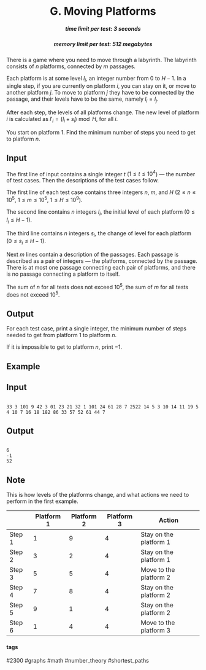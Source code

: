 <h1 style='text-align: center;'> G. Moving Platforms</h1>

<h5 style='text-align: center;'>time limit per test: 3 seconds</h5>
<h5 style='text-align: center;'>memory limit per test: 512 megabytes</h5>

There is a game where you need to move through a labyrinth. The labyrinth consists of $n$ platforms, connected by $m$ passages. 

Each platform is at some level $l_i$, an integer number from $0$ to $H - 1$. In a single step, if you are currently on platform $i$, you can stay on it, or move to another platform $j$. To move to platform $j$ they have to be connected by the passage, and their levels have to be the same, namely $l_i = l_j$.

After each step, the levels of all platforms change. The new level of platform $i$ is calculated as $l'_i = (l_i + s_i) \bmod H$, for all $i$. 

You start on platform $1$. Find the minimum number of steps you need to get to platform $n$.

## Input

The first line of input contains a single integer $t$ ($1 \le t \le 10^4$) — the number of test cases. Then the descriptions of the test cases follow.

The first line of each test case contains three integers $n$, $m$, and $H$ ($2 \le n \le 10^5$, $1 \le m \le 10^5$, $1 \le H \le 10^9$).

The second line contains $n$ integers $l_i$, the initial level of each platform ($0 \le l_i \le H-1$). 

The third line contains $n$ integers $s_i$, the change of level for each platform ($0 \le s_i \le H-1$).

Next $m$ lines contain a description of the passages. Each passage is described as a pair of integers — the platforms, connected by the passage. There is at most one passage connecting each pair of platforms, and there is no passage connecting a platform to itself.

The sum of $n$ for all tests does not exceed $10^5$, the sum of $m$ for all tests does not exceed $10^5$.

## Output

For each test case, print a single integer, the minimum number of steps needed to get from platform $1$ to platform $n$.

If it is impossible to get to platform $n$, print $-1$.

## Example

## Input


```

33 3 101 9 42 3 01 23 21 32 1 101 24 61 28 7 2522 14 5 3 10 14 11 19 5 4 10 7 16 18 182 86 33 57 52 61 44 7
```
## Output


```

6
-1
52

```
## Note

This is how levels of the platforms change, and what actions we need to perform in the first example.



|  | Platform 1 | Platform 2 | Platform 3 | Action |
| --- | --- | --- | --- | --- |
| Step 1 | 1 | 9 | 4 | Stay on the platform 1 |
| Step 2 | 3 | 2 | 4 | Stay on the platform 1 |
| Step 3 | 5 | 5 | 4 | Move to the platform 2 |
| Step 4 | 7 | 8 | 4 | Stay on the platform 2 |
| Step 5 | 9 | 1 | 4 | Stay on the platform 2 |
| Step 6 | 1 | 4 | 4 | Move to the platform 3 |





#### tags 

#2300 #graphs #math #number_theory #shortest_paths 